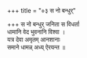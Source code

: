 +++
title = "०३ स नो बन्धुर्"

+++
स नो बन्धुर् जनिता स विधर्ता  
धामानि वेद भुवनानि विश्वा ।  
यत्र देवा अमृतम् आनशानाः  
समाने धामन्न् अध्य् ऐरयन्त ॥